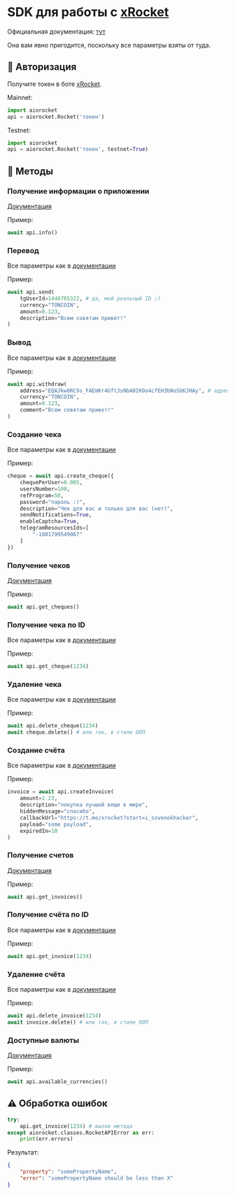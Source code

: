 # SDK для работы с [xRocket](https://t.me/xrocket?start=i_sovenokhacker)

Официальная документация: [тут](https://pay.ton-rocket.com/api/)

Она вам явно пригодится, поскольку все параметры взяты от туда.

## 🔐 Авторизация

Получите токен в боте [xRocket](https://t.me/xrocket?start=i_sovenokhacker).

Mainnet:

```python
import aiorocket
api = aiorocket.Rocket('токен')
```

Testnet:

```python
import aiorocket
api = aiorocket.Rocket('токен', testnet=True)
```

## 🚀 Методы

### Получение информации о приложении
[Документация](https://pay.ton-rocket.com/api/#/app/AppsController_getAppInfo)

Пример:
```python
await api.info()
```

### Перевод
Все параметры как в [документации](https://pay.ton-rocket.com/api/#/app/AppsController_transfer)

Пример:
```python
await api.send(
    tgUserId=1448705322, # да, мой реальный ID ;)
    currency="TONCOIN",
    amount=0.123,
    description="Всем совятам привет!"
)
```

### Вывод

Все параметры как в [документации](https://pay.ton-rocket.com/api/#/app/AppsController_withdrawal)

Пример:
```python
await api.withdraw(
    address="EQAJkw0RC9s_FAEmKr4GftJsNbA0IK0o4cfEH3bNoSbKJHAy", # адрес тоже мой
    currency="TONCOIN",
    amount=0.123,
    comment="Всем совятам привет!"
)
```

### Создание чека
Все параметры как в [документации](https://pay.ton-rocket.com/api/#/multi-cheques/ChequesController_createCheque)

Пример:
```python
cheque = await api.create_cheque({
    chequePerUser=0.005,
    usersNumber=100,
    refProgram=50,
    password="пароль :)",
    description="Чек для вас и только для вас (нет)",
    sendNotifications=True,
    enableCaptcha=True,
    telegramResourcesIds=[
        "-1001799549067"
    ]
})
```

### Получение чеков
[Документация](https://pay.ton-rocket.com/api/#/multi-cheques/ChequesController_getCheques)

Пример:
```python
await api.get_cheques()
```

### Получение чека по ID
Все параметры как в [документации](https://pay.ton-rocket.com/api/#/multi-cheques/ChequesController_getCheque)

Пример:
```python
await api.get_cheque(1234)
```

### Удаление чека
Все параметры как в [документации](https://pay.ton-rocket.com/api/#/multi-cheques/ChequesController_deleteCheque)

Пример:
```python
await api.delete_cheque(1234)
await cheque.delete() # или так, в стиле ООП
```

### Создание счёта
Все параметры как в [документации](https://pay.ton-rocket.com/api/#/tg-invoices/InvoicesController_createInvoice)

Пример:
```python
invoice = await api.createInvoice(
    amount=1.23,
    description="покупка лучшой вещи в мире",
    hiddenMessage="спасибо",
    callbackUrl="https://t.me/xrocket?start=i_sovenokhacker",
    payload="some payload",
    expiredIn=10
)
```

### Получение счетов
[Документация](https://pay.ton-rocket.com/api/#/tg-invoices/InvoicesController_deleteInvoice)

Пример:
```python
await api.get_invoices()
```

### Получение счёта по ID
Все параметры как в [документации](https://pay.ton-rocket.com/api/#/tg-invoices/InvoicesController_getInvoice)

Пример:
```python
await api.get_invoice(1234)
```

### Удаление счёта
Все параметры как в [документации](https://pay.ton-rocket.com/api/#/tg-invoices/InvoicesController_deleteInvoice)

Пример:
```python
await api.delete_invoice(1234)
await invoice.delete() # или так, в стиле ООП
```

### Доступные валюты
[Документация](https://pay.ton-rocket.com/api/#/currencies/CurrenciesController_getCoins)

Пример:
```python
await api.available_currencies()
```

## ⚠ Обработка ошибок

```python
try:
    api.get_invoice(1234) # вызов метода
except aiorocket.classes.RocketAPIError as err:
    print(err.errors)
```

Результат:
```json
{
    "property": "somePropertyName",
    "error": "somePropertyName should be less than X"
}
```